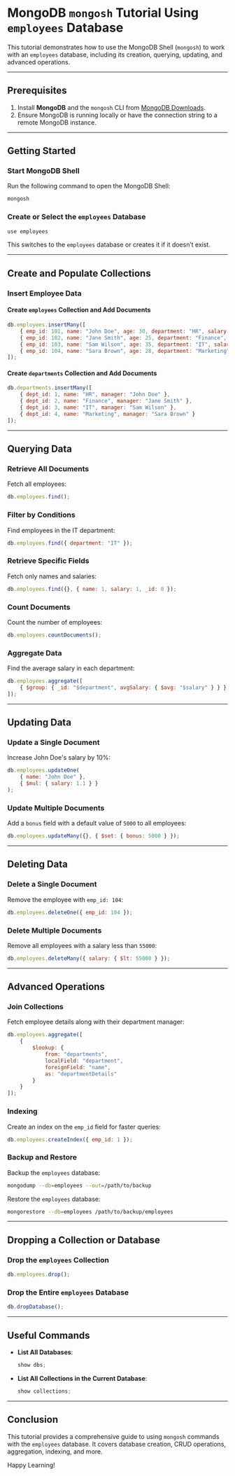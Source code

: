 
# MongoDB `mongosh` Tutorial Using `employees` Database

This tutorial demonstrates how to use the MongoDB Shell (`mongosh`) to work with an `employees` database, including its creation, querying, updating, and advanced operations.

---

## Prerequisites

1. Install **MongoDB** and the `mongosh` CLI from [MongoDB Downloads](https://www.mongodb.com/try/download/shell).
2. Ensure MongoDB is running locally or have the connection string to a remote MongoDB instance.

---

## Getting Started

### Start MongoDB Shell

Run the following command to open the MongoDB Shell:
```bash
mongosh
```

### Create or Select the `employees` Database
```javascript
use employees
```

This switches to the `employees` database or creates it if it doesn’t exist.

---

## Create and Populate Collections

### Insert Employee Data

#### Create `employees` Collection and Add Documents
```javascript
db.employees.insertMany([
    { emp_id: 101, name: "John Doe", age: 30, department: "HR", salary: 60000 },
    { emp_id: 102, name: "Jane Smith", age: 25, department: "Finance", salary: 55000 },
    { emp_id: 103, name: "Sam Wilson", age: 35, department: "IT", salary: 75000 },
    { emp_id: 104, name: "Sara Brown", age: 28, department: "Marketing", salary: 50000 }
]);
```

#### Create `departments` Collection and Add Documents
```javascript
db.departments.insertMany([
    { dept_id: 1, name: "HR", manager: "John Doe" },
    { dept_id: 2, name: "Finance", manager: "Jane Smith" },
    { dept_id: 3, name: "IT", manager: "Sam Wilson" },
    { dept_id: 4, name: "Marketing", manager: "Sara Brown" }
]);
```

---

## Querying Data

### Retrieve All Documents
Fetch all employees:
```javascript
db.employees.find();
```

### Filter by Conditions
Find employees in the IT department:
```javascript
db.employees.find({ department: "IT" });
```

### Retrieve Specific Fields
Fetch only names and salaries:
```javascript
db.employees.find({}, { name: 1, salary: 1, _id: 0 });
```

### Count Documents
Count the number of employees:
```javascript
db.employees.countDocuments();
```

### Aggregate Data
Find the average salary in each department:
```javascript
db.employees.aggregate([
    { $group: { _id: "$department", avgSalary: { $avg: "$salary" } } }
]);
```

---

## Updating Data

### Update a Single Document
Increase John Doe's salary by 10%:
```javascript
db.employees.updateOne(
    { name: "John Doe" },
    { $mul: { salary: 1.1 } }
);
```

### Update Multiple Documents
Add a `bonus` field with a default value of `5000` to all employees:
```javascript
db.employees.updateMany({}, { $set: { bonus: 5000 } });
```

---

## Deleting Data

### Delete a Single Document
Remove the employee with `emp_id: 104`:
```javascript
db.employees.deleteOne({ emp_id: 104 });
```

### Delete Multiple Documents
Remove all employees with a salary less than `55000`:
```javascript
db.employees.deleteMany({ salary: { $lt: 55000 } });
```

---

## Advanced Operations

### Join Collections
Fetch employee details along with their department manager:
```javascript
db.employees.aggregate([
    {
        $lookup: {
            from: "departments",
            localField: "department",
            foreignField: "name",
            as: "departmentDetails"
        }
    }
]);
```

### Indexing
Create an index on the `emp_id` field for faster queries:
```javascript
db.employees.createIndex({ emp_id: 1 });
```

### Backup and Restore
Backup the `employees` database:
```bash
mongodump --db=employees --out=/path/to/backup
```
Restore the `employees` database:
```bash
mongorestore --db=employees /path/to/backup/employees
```

---

## Dropping a Collection or Database

### Drop the `employees` Collection
```javascript
db.employees.drop();
```

### Drop the Entire `employees` Database
```javascript
db.dropDatabase();
```

---

## Useful Commands

- **List All Databases**:
  ```javascript
  show dbs;
  ```
- **List All Collections in the Current Database**:
  ```javascript
  show collections;
  ```

---

## Conclusion

This tutorial provides a comprehensive guide to using `mongosh` commands with the `employees` database. It covers database creation, CRUD operations, aggregation, indexing, and more.

Happy Learning!
